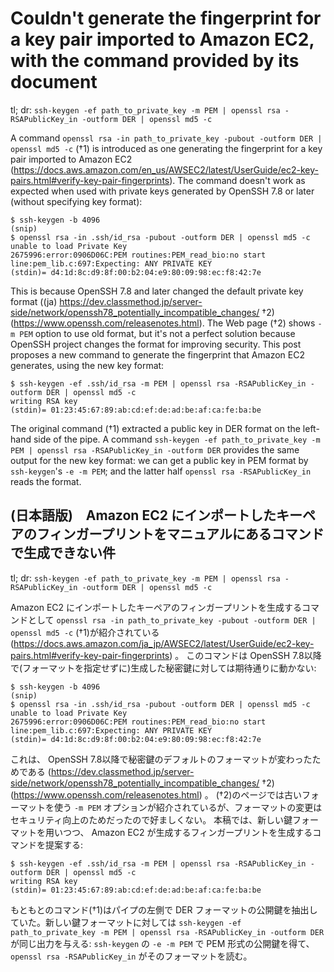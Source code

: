 # Couldn't generate the fingerprint for a key pair imported to Amazon EC2, with the command provided by its document

tl; dr: `ssh-keygen -ef path_to_private_key -m PEM | openssl rsa -RSAPublicKey_in -outform DER | openssl md5 -c`

A command `openssl rsa -in path_to_private_key -pubout -outform DER | openssl md5 -c` (†1) is introduced as one generating the fingerprint for a key pair imported to Amazon EC2 (https://docs.aws.amazon.com/en_us/AWSEC2/latest/UserGuide/ec2-key-pairs.html#verify-key-pair-fingerprints).
The command doesn't work as expected when used with private keys generated by OpenSSH 7.8 or later (without specifying key format):

	$ ssh-keygen -b 4096
	(snip)
	$ openssl rsa -in .ssh/id_rsa -pubout -outform DER | openssl md5 -c
	unable to load Private Key
	2675996:error:0906D06C:PEM routines:PEM_read_bio:no start line:pem_lib.c:697:Expecting: ANY PRIVATE KEY
	(stdin)= d4:1d:8c:d9:8f:00:b2:04:e9:80:09:98:ec:f8:42:7e

This is because OpenSSH 7.8 and later changed the default private key format ((ja) https://dev.classmethod.jp/server-side/network/openssh78_potentially_incompatible_changes/ †2)(https://www.openssh.com/releasenotes.html).
The Web page (†2) shows `-m PEM` option to use old format, but it's not a perfect solution because OpenSSH project changes the format for improving security.
This post proposes a new command to generate the fingerprint that Amazon EC2 generates, using the new key format:

	$ ssh-keygen -ef .ssh/id_rsa -m PEM | openssl rsa -RSAPublicKey_in -outform DER | openssl md5 -c
	writing RSA key
	(stdin)= 01:23:45:67:89:ab:cd:ef:de:ad:be:af:ca:fe:ba:be

The original command (†1) extracted a public key in DER format on the left-hand side of the pipe. A command `ssh-keygen -ef path_to_private_key -m PEM | openssl rsa -RSAPublicKey_in -outform DER` provides the same output for the new key format: we can get a public key in PEM format by `ssh-keygen`'s `-e -m PEM`; and the latter half `openssl rsa -RSAPublicKey_in` reads the format.

## (日本語版)　Amazon EC2 にインポートしたキーペアのフィンガープリントをマニュアルにあるコマンドで生成できない件

tl; dr: `ssh-keygen -ef path_to_private_key -m PEM | openssl rsa -RSAPublicKey_in -outform DER | openssl md5 -c`

Amazon EC2 にインポートしたキーペアのフィンガープリントを生成するコマンドとして `openssl rsa -in path_to_private_key -pubout -outform DER | openssl md5 -c` (†1)が紹介されている (https://docs.aws.amazon.com/ja_jp/AWSEC2/latest/UserGuide/ec2-key-pairs.html#verify-key-pair-fingerprints) 。
このコマンドは OpenSSH 7.8以降で(フォーマットを指定せずに)生成した秘密鍵に対しては期待通りに動かない:

	$ ssh-keygen -b 4096
	(snip)
	$ openssl rsa -in .ssh/id_rsa -pubout -outform DER | openssl md5 -c
	unable to load Private Key
	2675996:error:0906D06C:PEM routines:PEM_read_bio:no start line:pem_lib.c:697:Expecting: ANY PRIVATE KEY
	(stdin)= d4:1d:8c:d9:8f:00:b2:04:e9:80:09:98:ec:f8:42:7e

これは、 OpenSSH 7.8以降で秘密鍵のデフォルトのフォーマットが変わったためである (https://dev.classmethod.jp/server-side/network/openssh78_potentially_incompatible_changes/ †2)(https://www.openssh.com/releasenotes.html) 。
(†2)のページでは古いフォーマットを使う `-m PEM` オプションが紹介されているが、フォーマットの変更はセキュリティ向上のためだったので好ましくない。
本稿では、新しい鍵フォーマットを用いつつ、 Amazon EC2 が生成するフィンガープリントを生成するコマンドを提案する:

	$ ssh-keygen -ef .ssh/id_rsa -m PEM | openssl rsa -RSAPublicKey_in -outform DER | openssl md5 -c
	writing RSA key
	(stdin)= 01:23:45:67:89:ab:cd:ef:de:ad:be:af:ca:fe:ba:be

もともとのコマンド(†1)はパイプの左側で DER フォーマットの公開鍵を抽出していた。新しい鍵フォーマットに対しては `ssh-keygen -ef path_to_private_key -m PEM | openssl rsa -RSAPublicKey_in -outform DER` が同じ出力を与える: `ssh-keygen` の `-e -m PEM` で PEM 形式の公開鍵を得て、 `openssl rsa -RSAPublicKey_in` がそのフォーマットを読む。
